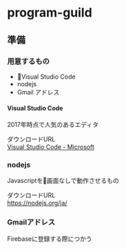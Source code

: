 # program-guild

## 準備

### 用意するもの
- Visual Studio Code
- nodejs
- Gmail アドレス

#### Visual Studio Code
2017年時点で人気のあるエディタ

ダウンロードURL  
[Visual Studio Code - Microsoft](https://www.microsoft.com/ja-jp/dev/products/code-vs.aspx)

### nodejs
Javascriptを画面なしで動作させるもの

ダウンロードURL  
https://nodejs.org/ja/

### Gmailアドレス
Firebaseに登録する際につかう

